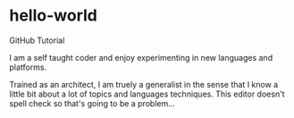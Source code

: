 # hello-world
GitHub Tutorial

I am a self taught coder and enjoy experimenting in new languages and platforms.

Trained as an architect, I am truely a generalist in the sense that I know a little bit about a lot of topics and languages techniques. This editor doesn't spell check so that's going to be a problem...
